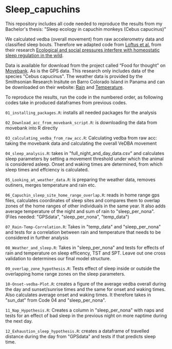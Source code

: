 # Sleep_capuchins

This repository includes all code needed to reproduce the results from my Bachelor's thesis: "Sleep ecology in capuchin monkeys (Cebus capucinus)"

We calculated vedba (overall movement) from raw accelerometry data and classified sleep bouts. Therefore we adapted code from [Loftus et al.](https://github.com/CarterLoftus/baboon_sleep) from their research [Ecological and social pressures interfere with homeostatic sleep regulation in the wild](https://doi.org/10.7554/eLife.73695).

Data is available for download from the project called “Food for thought” on [Movebank](https://www.movebank.org/). 
As is the GPS data.
This research only includes data of the species "Cebus capucinus". 
The weather data is provided by the Smithsonian Research Insitute on Barro Colorado Island in Panama and can be downloaded on their website: [Rain](https://smithsonian.figshare.com/articles/dataset/Barro_Colorado_Island_Clearing_Precipitation/10042463) and [Temperature](https://smithsonian.figshare.com/articles/dataset/Barro_Colorado_Island_Clearing_Air_Temperature/10042451).

To reproduce the results, run the code in the numbered order, as following codes take in produced dataframes from previous codes.
  
`01_installing_packages.R`: installs all needed packages for the analysis

`02_Download_acc_from_movebank_script.R`: is downloading the data from movebank into R directly

`03_calculating_vedba_from_raw_acc.R`: Calculating vedba from raw acc: taking the movebank data and calculating the overall VeDBA movement 

`04_sleep_analysis.R`: takes in "full_night_and_day_data.csv" and calculates sleep parameters by setting a movement threshold under which the animal is considered asleep. Onset and waking times are determined, from which sleep times and effciency is calculated.

`05_Looking_at_weather_data.R`: is preparing the weather data, removes outiners, merges temperature and rain etc.

`06_Capuchin_sleep_site_home_range_overlap.R`: reads in home range gps files, calculates coordinates of sleep sites and compares them to overlap zones of the home ranges of other individuals in the same year. It also adds average temperature of the night and sum of rain to "sleep_per_nona". (Files needed: "GPSdata", "sleep_per_nona", "temp_data")

`07_Rain-Temp-Correlation.R`: Takes in "temp_data" and "sleep_per_nona" and tests for a correlation between rain and temperature that needs to be considered in further analysis 

`08_Weather_and_sleep.R`: Takes in "sleep_per_nona" and tests for effects of rain and temperature on sleep efficency, TST and SPT. Leave out one cross validation to determines our final model structure.

`09_overlap_zone_hypothesis.R`: Tests effect of sleep inside or outside the overlapping home range zones on the sleep parameters. 

`10-Onset-vedba-Plot.R`: creates a figure of the average vedba overall during the day and sunset/sunrise times and the same for onset and waking times. Also calculates average onset and waking times. It therefore takes in "sun_dat" from Code 04 and "sleep_per_nona".  

`11_Nap_Hypothesis.R`: Creates a column in "sleep_per_nona" with naps and tests for an effect of bad sleep in the previous night on more naptime during the next day. 

`12_Exhaustion_sleep_hypothesis.R`: creates a dataframe of travelled distance during the day from "GPSdata" and tests if that predicts sleep time.
